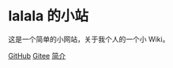 # lalala 的小站

这是一个简单的小网站，关于我个人的一个小 Wiki。

[GitHub](https://github.com/lalala-233)
[Gitee](https://gitee.com/lalala-233)
[简介](/README.md)

